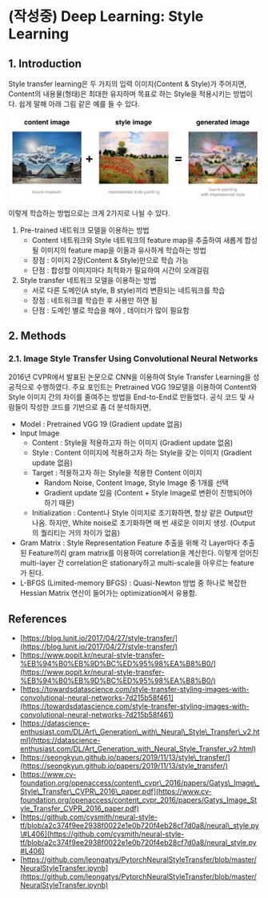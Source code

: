 # \(작성중\) Deep Learning: Style Learning

## 1. Introduction

Style transfer learning은 두 가지의 입력 이미지\(Content & Style\)가 주어지면, Content의 내용물\(형태\)은 최대한 유지하며 목표로 하는 Style을 적용시키는 방법이다. 쉽게 말해 아래 그림 같은 예를 들 수 있다.

![](../../.gitbook/assets/style-learning-01.png)

이렇게 학습하는 방법으로는 크게 2가지로 나뉠 수 있다.

1. Pre-trained 네트워크 모델을 이용하는 방법
   * Content 네트워크와 Style 네트워크의 feature map을 추출하여 새롭게 합성될 이미지의 feature map을 이들과 유사하게 학습하는 방법
   * 장점 : 이미지 2장\(Content & Style\)만으로 학습 가능
   * 단점 : 합성할 이미지마다 최적화가 필요하여 시간이 오래걸림
2. Style transfer 네트워크 모델을 이용하는 방법
   * 서로 다른 도메인\(A style, B style\)끼리 변환되는 네트워크를 학습
   * 장점 : 네트워크를 학습한 후 사용만 하면 됨
   * 단점 : 도메인 별로 학습을 해야 , 데이터가 많이 필요함

## 2. Methods

### 2.1. Image Style Transfer Using Convolutional Neural Networks

2016년 CVPR에서 발표된 논문으로 CNN을 이용하여 Style Transfer Learning을 성공적으로 수행하였다. 주요 포인트는 Pretrained VGG 19모델을 이용하여 Content와 Style 이미지 간의 차이를 줄여주는 방법을 End-to-End로 만들었다. 공식 코드 및 사람들이 작성한 코드를 기반으로 좀 더 분석하자면,

* Model : Pretrained VGG 19 \(Gradient update 없음\)
* Input Image
  * Content : Style을 적용하고자 하는 이미지 \(Gradient update 없음\)
  * Style : Content 이미지에 적용하고자 하는 Style을 갖는 이미지 \(Gradient update 없음\)
  * Target : 적용하고자 하는 Style을 적용한 Content 이미지
    * Random Noise, Content Image, Style Image 중 1개를 선택
    * Gradient update 있음 \(Content + Style Image로 변환이 진행되어야 하기 때문\)
  * Initialization : Content나 Style 이미지로 초기화하면, 항상 같은 Output만 나옴. 하지만, White noise로 초기화하면 매 번 새로운 이미지 생성. \(Output의 퀄리티는 거의 차이가 없음\)
* Gram Matrix : Style Representation Feature 추출을 위해 각 Layer마다 추출된 Feature끼리 gram matrix를 이용하여 correlation을 계산한다. 이렇게 얻어진 multi-layer 간 correlation은 stationary하고 multi-scale을 아우르는 feature가 된다.
* L-BFGS \(Limited-memory BFGS\) : Quasi-Newton 방법 중 하나로 복잡한 Hessian Matrix 연산이 들어가는 optimization에서 유용함.





## References

* [https://blog.lunit.io/2017/04/27/style-transfer/](https://blog.lunit.io/2017/04/27/style-transfer/)
* [https://www.popit.kr/neural-style-transfer-%EB%94%B0%EB%9D%BC%ED%95%98%EA%B8%B0/](https://www.popit.kr/neural-style-transfer-%EB%94%B0%EB%9D%BC%ED%95%98%EA%B8%B0/)
* [https://towardsdatascience.com/style-transfer-styling-images-with-convolutional-neural-networks-7d215b58f461](https://towardsdatascience.com/style-transfer-styling-images-with-convolutional-neural-networks-7d215b58f461)
* [https://datascience-enthusiast.com/DL/Art\_Generation\_with\_Neural\_Style\_Transfer\_v2.html](https://datascience-enthusiast.com/DL/Art_Generation_with_Neural_Style_Transfer_v2.html)
* [https://seongkyun.github.io/papers/2019/11/13/style\_transfer/](https://seongkyun.github.io/papers/2019/11/13/style_transfer/)
* [https://www.cv-foundation.org/openaccess/content\_cvpr\_2016/papers/Gatys\_Image\_Style\_Transfer\_CVPR\_2016\_paper.pdf](https://www.cv-foundation.org/openaccess/content_cvpr_2016/papers/Gatys_Image_Style_Transfer_CVPR_2016_paper.pdf)
* [https://github.com/cysmith/neural-style-tf/blob/a2c374f9ee2938f0022e1e0b720f4eb28cf7d0a8/neural\_style.py\#L406](https://github.com/cysmith/neural-style-tf/blob/a2c374f9ee2938f0022e1e0b720f4eb28cf7d0a8/neural_style.py#L406)
* [https://github.com/leongatys/PytorchNeuralStyleTransfer/blob/master/NeuralStyleTransfer.ipynb](https://github.com/leongatys/PytorchNeuralStyleTransfer/blob/master/NeuralStyleTransfer.ipynb)

